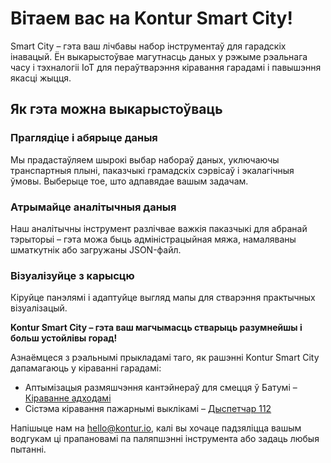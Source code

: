 # Вітаем вас на Kontur Smart City!

Smart City – гэта ваш лічбавы набор інструментаў для гарадскіх інавацый. Ён выкарыстоўвае магутнасць даных у рэжыме рэальнага часу і тэхналогіі IoT для пераўтварэння кіравання гарадамі і павышэння якасці жыцця.

## Як гэта можна выкарыстоўваць

### Праглядіце і абярыце даныя
Мы прадастаўляем шырокі выбар набораў даных, уключаючы транспартныя плыні, паказчыкі грамадскіх сэрвісаў і экалагічныя ўмовы. Выберыце тое, што адпавядае вашым задачам.

### Атрымайце аналітычныя даныя
Наш аналітычны інструмент разлічвае важкія паказчыкі для абранай тэрыторыі – гэта можа быць адміністрацыйная мяжа, намаляваны шматкутнік або загружаны JSON-файл.

### Візуалізуйце з карысцю
Кіруйце панэлямі і адаптуйце выгляд мапы для стварэння практычных візуалізацый.

**Kontur Smart City – гэта ваш магчымасць стварыць разумнейшы і больш устойлівы горад!**

Азнаёмцеся з рэальнымі прыкладамі таго, як рашэнні Kontur Smart City дапамагаюць у кіраванні гарадамі:
- Аптымізацыя размяшчэння кантэйнераў для смецця ў Батумі – [Кіраванне адходамі](https://www.kontur.io/blog/waste-management/)
- Сістэма кіравання пажарнымі выклікамі – [Дыспетчар 112](https://www.kontur.io/solutions/dispatcher-112/)

Напішыце нам на [hello@kontur.io](mailto:hello@kontur.io), калі вы хочаце падзяліцца вашым водгукам ці прапановамі па паляпшэнні інструмента або задаць любыя пытанні.